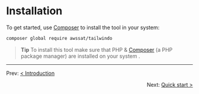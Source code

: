 # Installation

To get started, use [Composer](https://getcomposer.org/doc/00-intro.md) to install the tool in your system:

```bash
composer global require awssat/tailwindo
```

> **Tip** To install this tool make sure that PHP & [Composer](https://getcomposer.org/doc/00-intro.md) (a PHP package manager) are installed on your system .

---

<p align="left">
  Prev:  <a href="1_introduction.md">< Introduction</a> 
</p>

<p align="right">
  Next:  <a href="3_quick-start.md">Quick start ></a> 
</p>
